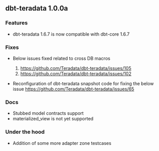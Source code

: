 ## dbt-teradata 1.0.0a

### Features
* dbt-teradata 1.6.7 is now compatible with dbt-core 1.6.7

### Fixes
* Below issues fixed related to cross DB macros 
    1. https://github.com/Teradata/dbt-teradata/issues/105 
    2. https://github.com/Teradata/dbt-teradata/issues/102

* Reconfiguration of dbt-teradata snapshot code for fixing the below issue
    https://github.com/Teradata/dbt-teradata/issues/65
    
### Docs
* Stubbed model contracts support
* materialized_view is not yet supported

### Under the hood
* Addition of some more adapter zone testcases